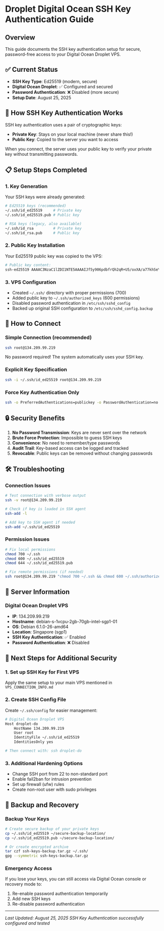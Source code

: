 # Droplet Digital Ocean SSH Key Authentication Guide

## Overview
This guide documents the SSH key authentication setup for secure, password-free access to your Digital Ocean Droplet VPS.

## ✅ Current Status
- **SSH Key Type**: Ed25519 (modern, secure)
- **Digital Ocean Droplet**: ✅ Configured and secured
- **Password Authentication**: ❌ Disabled (more secure)
- **Setup Date**: August 25, 2025

## 🔑 How SSH Key Authentication Works

SSH key authentication uses a pair of cryptographic keys:
- **Private Key**: Stays on your local machine (never share this!)
- **Public Key**: Copied to the server you want to access

When you connect, the server uses your public key to verify your private key without transmitting passwords.

## 📋 Setup Steps Completed

### 1. Key Generation
Your SSH keys were already generated:
```bash
# Ed25519 keys (recommended)
~/.ssh/id_ed25519     # Private key
~/.ssh/id_ed25519.pub # Public key

# RSA keys (legacy, also available)
~/.ssh/id_rsa         # Private key
~/.ssh/id_rsa.pub     # Public key
```

### 2. Public Key Installation
Your Ed25519 public key was copied to the VPS:
```bash
# Public key content:
ssh-ed25519 AAAAC3NzaC1lZDI1NTE5AAAAIJf5y906pdbfrQh2qR+U5/oxXA/a77khSeYTvwzt4z+J 2015phuong@gmail.com
```

### 3. VPS Configuration
- Created `~/.ssh/` directory with proper permissions (700)
- Added public key to `~/.ssh/authorized_keys` (600 permissions)
- Disabled password authentication in `/etc/ssh/sshd_config`
- Backed up original SSH configuration to `/etc/ssh/sshd_config.backup`

## 🚀 How to Connect

### Simple Connection (recommended)
```bash
ssh root@134.209.99.219
```
No password required! The system automatically uses your SSH key.

### Explicit Key Specification
```bash
ssh -i ~/.ssh/id_ed25519 root@134.209.99.219
```

### Force Key Authentication Only
```bash
ssh -o PreferredAuthentications=publickey -o PasswordAuthentication=no root@134.209.99.219
```

## 🔒 Security Benefits

1. **No Password Transmission**: Keys are never sent over the network
2. **Brute Force Protection**: Impossible to guess SSH keys
3. **Convenience**: No need to remember/type passwords
4. **Audit Trail**: Key-based access can be logged and tracked
5. **Revocable**: Public keys can be removed without changing passwords

## 🛠️ Troubleshooting

### Connection Issues
```bash
# Test connection with verbose output
ssh -v root@134.209.99.219

# Check if key is loaded in SSH agent
ssh-add -l

# Add key to SSH agent if needed
ssh-add ~/.ssh/id_ed25519
```

### Permission Issues
```bash
# Fix local permissions
chmod 700 ~/.ssh
chmod 600 ~/.ssh/id_ed25519
chmod 644 ~/.ssh/id_ed25519.pub

# Fix remote permissions (if needed)
ssh root@134.209.99.219 "chmod 700 ~/.ssh && chmod 600 ~/.ssh/authorized_keys"
```

## 📝 Server Information

### Digital Ocean Droplet VPS
- **IP**: 134.209.99.219
- **Hostname**: debian-s-1vcpu-2gb-70gb-intel-sgp1-01
- **OS**: Debian 6.1.0-26-amd64
- **Location**: Singapore (sgp1)
- **SSH Key Authentication**: ✅ Enabled
- **Password Authentication**: ❌ Disabled

## 🎯 Next Steps for Additional Security

### 1. Set up SSH Key for First VPS
Apply the same setup to your main VPS mentioned in `VPS_CONNECTION_INFO.md`

### 2. Create SSH Config File
Create `~/.ssh/config` for easier management:
```bash
# Digital Ocean Droplet VPS
Host droplet-do
    HostName 134.209.99.219
    User root
    IdentityFile ~/.ssh/id_ed25519
    IdentitiesOnly yes

# Then connect with: ssh droplet-do
```

### 3. Additional Hardening Options
- Change SSH port from 22 to non-standard port
- Enable fail2ban for intrusion prevention
- Set up firewall (ufw) rules
- Create non-root user with sudo privileges

## 🔧 Backup and Recovery

### Backup Your Keys
```bash
# Create secure backup of your private keys
cp ~/.ssh/id_ed25519 ~/secure-backup-location/
cp ~/.ssh/id_ed25519.pub ~/secure-backup-location/

# Or create encrypted archive
tar czf ssh-keys-backup.tar.gz ~/.ssh/
gpg --symmetric ssh-keys-backup.tar.gz
```

### Emergency Access
If you lose your keys, you can still access via Digital Ocean console or recovery mode to:
1. Re-enable password authentication temporarily
2. Add new SSH keys
3. Re-disable password authentication

---
*Last Updated: August 25, 2025*
*SSH Key Authentication successfully configured and tested*
